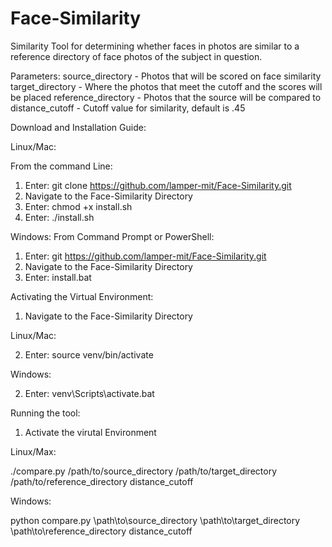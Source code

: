 # Face-Similarity
Similarity Tool for determining whether faces in photos are similar to a reference directory of face photos of the subject in question.

Parameters:
source_directory - Photos that will be scored on face similarity
target_directory - Where the photos that meet the cutoff and the scores will be placed
reference_directory - Photos that the source will be compared to
distance_cutoff - Cutoff value for similarity, default is .45

Download and Installation Guide:

Linux/Mac:

From the command Line:
1) Enter: git clone https://github.com/lamper-mit/Face-Similarity.git
2) Navigate to the Face-Similarity Directory
3) Enter: chmod +x install.sh
4) Enter: ./install.sh

Windows:
From Command Prompt or PowerShell:
1) Enter: git https://github.com/lamper-mit/Face-Similarity.git
2) Navigate to the Face-Similarity Directory
3) Enter: install.bat

Activating the Virtual Environment:
1) Navigate to the Face-Similarity Directory
   
Linux/Mac:

2) Enter: source venv/bin/activate

Windows:

2) Enter: venv\Scripts\activate.bat

Running the tool:
1) Activate the virutal Environment

Linux/Max:

./compare.py /path/to/source_directory /path/to/target_directory /path/to/reference_directory distance_cutoff

Windows:

python compare.py \path\to\source_directory \path\to\target_directory \path\to\reference_directory distance_cutoff
